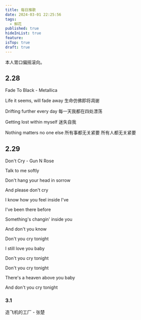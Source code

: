 ```yaml
---
title: 每日推歌
date: 2024-03-01 22:25:56
tags:
  - 鲜花
published: true
hideInList: true
feature: 
isTop: true
draft: true
---
```

本人胃口偏摇滚向。

## 2.28
Fade To Black - Metallica

Life it seems, will fade away
生命仿佛即将凋谢

Drifting further every day
每一天我都在四处漂荡

Getting lost within myself
迷失自我

Nothing matters no one else
所有事都无关紧要 所有人都无关紧要

## 2.29
Don't Cry - Gun N Rose

Talk to me softly

Don't hang your head in sorrow

And please don't cry

I know how you feel inside I've

I've been there before

Something's changin' inside you

And don't you know

Don't you cry tonight

I still love you baby

Don't you cry tonight

Don't you cry tonight

There's a heaven above you baby

And don't you cry tonight

### 3.1
造飞机的工厂 - 张楚
